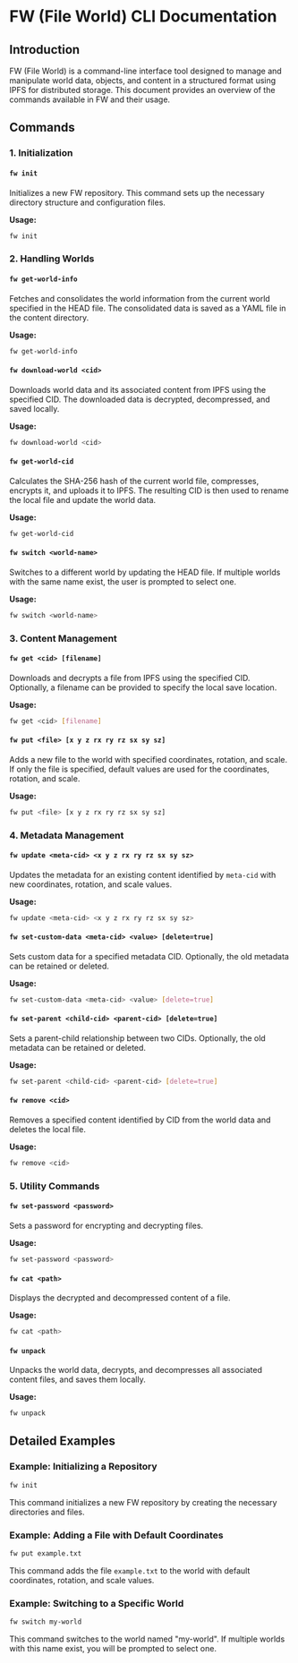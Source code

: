 # FW (File World) CLI Documentation

## Introduction

FW (File World) is a command-line interface tool designed to manage and manipulate world data, objects, and content in a structured format using IPFS for distributed storage. This document provides an overview of the commands available in FW and their usage.

## Commands

### 1. Initialization

#### `fw init`

Initializes a new FW repository. This command sets up the necessary directory structure and configuration files.

**Usage:**
```bash
fw init
```

### 2. Handling Worlds

#### `fw get-world-info`

Fetches and consolidates the world information from the current world specified in the HEAD file. The consolidated data is saved as a YAML file in the content directory.

**Usage:**
```bash
fw get-world-info
```

#### `fw download-world <cid>`

Downloads world data and its associated content from IPFS using the specified CID. The downloaded data is decrypted, decompressed, and saved locally.

**Usage:**
```bash
fw download-world <cid>
```

#### `fw get-world-cid`

Calculates the SHA-256 hash of the current world file, compresses, encrypts it, and uploads it to IPFS. The resulting CID is then used to rename the local file and update the world data.

**Usage:**
```bash
fw get-world-cid
```

#### `fw switch <world-name>`

Switches to a different world by updating the HEAD file. If multiple worlds with the same name exist, the user is prompted to select one.

**Usage:**
```bash
fw switch <world-name>
```

### 3. Content Management

#### `fw get <cid> [filename]`

Downloads and decrypts a file from IPFS using the specified CID. Optionally, a filename can be provided to specify the local save location.

**Usage:**
```bash
fw get <cid> [filename]
```

#### `fw put <file> [x y z rx ry rz sx sy sz]`

Adds a new file to the world with specified coordinates, rotation, and scale. If only the file is specified, default values are used for the coordinates, rotation, and scale.

**Usage:**
```bash
fw put <file> [x y z rx ry rz sx sy sz]
```

### 4. Metadata Management

#### `fw update <meta-cid> <x y z rx ry rz sx sy sz>`

Updates the metadata for an existing content identified by `meta-cid` with new coordinates, rotation, and scale values.

**Usage:**
```bash
fw update <meta-cid> <x y z rx ry rz sx sy sz>
```

#### `fw set-custom-data <meta-cid> <value> [delete=true]`

Sets custom data for a specified metadata CID. Optionally, the old metadata can be retained or deleted.

**Usage:**
```bash
fw set-custom-data <meta-cid> <value> [delete=true]
```

#### `fw set-parent <child-cid> <parent-cid> [delete=true]`

Sets a parent-child relationship between two CIDs. Optionally, the old metadata can be retained or deleted.

**Usage:**
```bash
fw set-parent <child-cid> <parent-cid> [delete=true]
```

#### `fw remove <cid>`

Removes a specified content identified by CID from the world data and deletes the local file.

**Usage:**
```bash
fw remove <cid>
```

### 5. Utility Commands

#### `fw set-password <password>`

Sets a password for encrypting and decrypting files.

**Usage:**
```bash
fw set-password <password>
```

#### `fw cat <path>`

Displays the decrypted and decompressed content of a file.

**Usage:**
```bash
fw cat <path>
```

#### `fw unpack`

Unpacks the world data, decrypts, and decompresses all associated content files, and saves them locally.

**Usage:**
```bash
fw unpack
```

## Detailed Examples

### Example: Initializing a Repository
```bash
fw init
```
This command initializes a new FW repository by creating the necessary directories and files.

### Example: Adding a File with Default Coordinates
```bash
fw put example.txt
```
This command adds the file `example.txt` to the world with default coordinates, rotation, and scale values.

### Example: Switching to a Specific World
```bash
fw switch my-world
```
This command switches to the world named "my-world". If multiple worlds with this name exist, you will be prompted to select one.